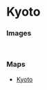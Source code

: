 # Kyoto

### Images

<figure><img src="https://i.pinimg.com/736x/b2/1d/b4/b21db46ff4b23263cdac33ea3a345dac.jpg" alt=""><figcaption></figcaption></figure>

<figure><img src="https://i.pinimg.com/736x/b3/32/84/b33284c015a0e0ca681392c45ccea4b8.jpg" alt=""><figcaption></figcaption></figure>

### Maps

* [Kyoto](https://www.google.com/maps/d/u/0/viewer?mid=13q6ad8Ci-boDwXqSxkyNml1LZ4Srv_Q\&ll=34.99525549582461%2C135.7439974\&z=12)
